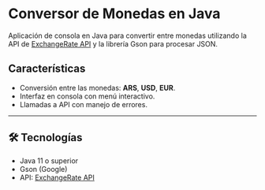# Conversor de Monedas en Java

Aplicación de consola en Java para convertir entre monedas utilizando la API de [ExchangeRate API](https://www.exchangerate-api.com/) y la librería Gson para procesar JSON.

## Características

- Conversión entre las monedas: **ARS**, **USD**, **EUR**.
- Interfaz en consola con menú interactivo.
- Llamadas a API con manejo de errores.

---

## 🛠️ Tecnologías

- Java 11 o superior
- Gson (Google)
- API: [ExchangeRate API](https://www.exchangerate-api.com/)

